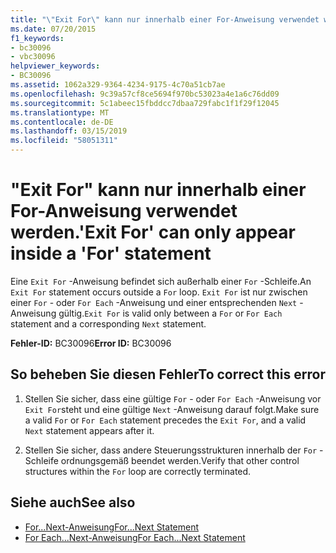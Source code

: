 ```yaml
---
title: "\"Exit For\" kann nur innerhalb einer For-Anweisung verwendet werden."
ms.date: 07/20/2015
f1_keywords:
- bc30096
- vbc30096
helpviewer_keywords:
- BC30096
ms.assetid: 1062a329-9364-4234-9175-4c70a51cb7ae
ms.openlocfilehash: 9c39a57cf8ce5694f970bc53023a4e1a6c76dd09
ms.sourcegitcommit: 5c1abeec15fbddcc7dbaa729fabc1f1f29f12045
ms.translationtype: MT
ms.contentlocale: de-DE
ms.lasthandoff: 03/15/2019
ms.locfileid: "58051311"
---
```

# <a name="exit-for-can-only-appear-inside-a-for-statement"></a><span data-ttu-id="a3267-102">"Exit For" kann nur innerhalb einer For-Anweisung verwendet werden.</span><span class="sxs-lookup"><span data-stu-id="a3267-102">'Exit For' can only appear inside a 'For' statement</span></span>
<span data-ttu-id="a3267-103">Eine `Exit For` -Anweisung befindet sich außerhalb einer `For` -Schleife.</span><span class="sxs-lookup"><span data-stu-id="a3267-103">An `Exit For` statement occurs outside a `For` loop.</span></span> <span data-ttu-id="a3267-104">`Exit For` ist nur zwischen einer `For` - oder `For Each` -Anweisung und einer entsprechenden `Next` -Anweisung gültig.</span><span class="sxs-lookup"><span data-stu-id="a3267-104">`Exit For` is valid only between a `For` or `For Each` statement and a corresponding `Next` statement.</span></span>  
  
 <span data-ttu-id="a3267-105">**Fehler-ID:** BC30096</span><span class="sxs-lookup"><span data-stu-id="a3267-105">**Error ID:** BC30096</span></span>  
  
## <a name="to-correct-this-error"></a><span data-ttu-id="a3267-106">So beheben Sie diesen Fehler</span><span class="sxs-lookup"><span data-stu-id="a3267-106">To correct this error</span></span>  
  
1.  <span data-ttu-id="a3267-107">Stellen Sie sicher, dass eine gültige `For` - oder `For Each` -Anweisung vor `Exit For`steht und eine gültige `Next` -Anweisung darauf folgt.</span><span class="sxs-lookup"><span data-stu-id="a3267-107">Make sure a valid `For` or `For Each` statement precedes the `Exit For`, and a valid `Next` statement appears after it.</span></span>  
  
2.  <span data-ttu-id="a3267-108">Stellen Sie sicher, dass andere Steuerungsstrukturen innerhalb der `For` -Schleife ordnungsgemäß beendet werden.</span><span class="sxs-lookup"><span data-stu-id="a3267-108">Verify that other control structures within the `For` loop are correctly terminated.</span></span>  
  
## <a name="see-also"></a><span data-ttu-id="a3267-109">Siehe auch</span><span class="sxs-lookup"><span data-stu-id="a3267-109">See also</span></span>

- [<span data-ttu-id="a3267-110">For...Next-Anweisung</span><span class="sxs-lookup"><span data-stu-id="a3267-110">For...Next Statement</span></span>](../../visual-basic/language-reference/statements/for-next-statement.md)
- [<span data-ttu-id="a3267-111">For Each...Next-Anweisung</span><span class="sxs-lookup"><span data-stu-id="a3267-111">For Each...Next Statement</span></span>](../../visual-basic/language-reference/statements/for-each-next-statement.md)
